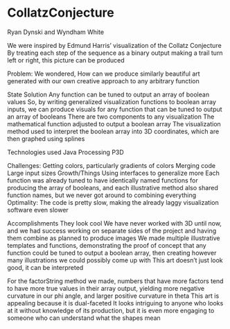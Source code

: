 # CollatzConjecture
Ryan Dynski and Wyndham White

We were inspired by Edmund Harris’ visualization of the Collatz Conjecture
By treating each step of the sequence as a binary output making a trail turn left or right, this picture can be produced

Problem:
  We wondered, How can we produce similarly beautiful art generated with our own creative approach to any     arbitrary function

State Solution
  Any function can be tuned to output an array of boolean values
  So, by writing generalized visualization functions to boolean array inputs, we can produce visuals for     any function that can be tuned to output an array of booleans
  There are two components to any visualization
  The mathematical function adjusted to output a boolean array
  The visualization method used to interpret the boolean array into 3D coordinates, which are then graphed   using splines 
  
Technologies used
  Java
  Processing
  P3D

Challenges:
Getting colors, particularly gradients of colors
Merging code
Large input sizes
Growth/Things
Using interfaces to generalize more
  Each function was already tuned to have identically named functions for producing the array of booleans,    and each illustrative method also shared function names, but we never got around to combining everything
Optimality:
  The code is pretty slow, making the already laggy visualization software even slower

Accomplishments
  They look cool
  We have never worked with 3D until now, and we had success working on separate sides of the project and     having them combine as planned to produce images
  We made multiple illustrative templates and functions, demonstrating the proof of concept that any         function could be tuned to output a boolean array, then creating however many illustrations we could       possibly come up with 
  This art doesn’t just look good, it can be interpreted
  
For the factorString method we made, numbers that have more factors tend to have more true values in their array output, yielding more negative curvature in our phi angle, and larger positive curvature in theta
This art is appealing because it is dual-faceted
It looks intriguing to anyone who looks at it without knowledge of its production, but it is even more engaging to someone who can understand what the shapes mean



